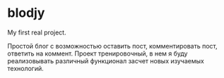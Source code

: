 # blodjy
My first real project.

Простой блог с возможностью оставить пост, комментировать пост, ответить на коммент.
Проект тренировочный, в нем я буду реализовывать различный функционал засчет новых изучаемых технологий.
